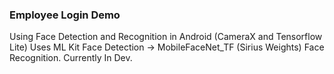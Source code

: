 ### Employee Login Demo
Using Face Detection and Recognition in Android (CameraX and Tensorflow Lite)
Uses ML Kit Face Detection -> MobileFaceNet_TF (Sirius Weights) Face Recognition. Currently In Dev.
